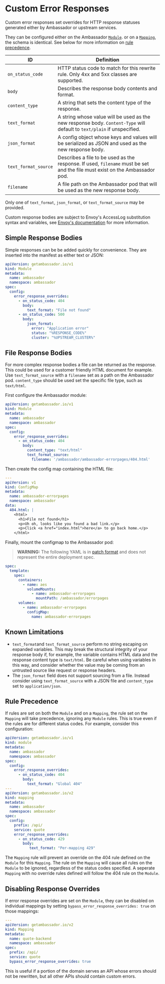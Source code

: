 # Custom Error Responses

Custom error responses set overrides for HTTP response statuses generated either
by Ambassador or upstream services. 

They can be configured either on the Ambassador
[`Module`](ambassador).
or on a [`Mapping`](../../using/intro-mappings/), the schema is identical. See
below for more information on [rule precedence](#rule-precedence).

 ID | Definition
--- | ---
`on_status_code` | HTTP status code to match for this rewrite rule. Only 4xx and 5xx classes are supported.
 `body` | Describes the response body contents and format.
 `content_type`| A string that sets the content type of the response.
 `text_format`| A string whose value will be used as the new response body. `Content-Type` will default to `text/plain` if unspecified.
 `json_format`| A config object whose keys and values will be serialized as JSON and used as the new response body.
 `text_format_source` | Describes a file to be used as the response. If used, `filename` must be set and the file must exist on the Ambassador pod.
 `filename`| A file path on the Ambassador pod that will be used as the new response body.

Only one of `text_format`, `json_format`, or `text_format_source` may be provided.

Custom response bodies are subject to Envoy's AccessLog substitution syntax
and variables, see [Envoy's documentation](https://www.envoyproxy.io/docs/envoy/latest/configuration/observability/access_log/usage#config-access-log-format-strings) for more information.

## Simple Response Bodies

Simple responses can be be added quickly for convenience. They are inserted into
the manifest as either text or JSON:

```yaml
apiVersion: getambassador.io/v1
kind: Module
metadata:
  name: ambassador
  namespace: ambassador
spec:
  config:
    error_response_overrides:
      - on_status_code: 404
        body:
          text_format: "File not found"
      - on_status_code: 500
        body:
          json_format:
            error: "Application error"
            status: "%RESPONSE_CODE%"
            cluster: "%UPSTREAM_CLUSTER%"
```
## File Response Bodies

For more complex response bodies a file can be returned as the response. 
This could be used for a customer friendly HTML document for example.  Use 
`text_format_source` with a `filename` set as a path on the Ambassador pod. 
`content_type` should be used set the specific file type, such as `text/html`.

First configure the Ambassador module:

```yaml
apiVersion: getambassador.io/v1
kind: Module
metadata:
  name: ambassador
  namespace: ambassador
spec:
  config:
    error_response_overrides:
      - on_status_code: 404
        body:
          content_type: "text/html"
          text_format_source:
            filename: '/ambassador/ambassador-errorpages/404.html'
```

Then create the config map containing the HTML file:

```yaml
---
apiVersion: v1
kind: ConfigMap
metadata:
  name: ambassador-errorpages
  namespace: ambassador
data:
  404.html: |
    <html>
      <h1>File not found</h1>
      <p>Uh oh, looks like you found a bad link.</p>
      <p>Click <a href="index.html">here</a> to go back home.</p>
    </html>
```

Finally, mount the configmap to the Ambassador pod:

> **WARNING:** The following YAML is in [patch format](https://kubernetes.io/docs/tasks/manage-kubernetes-objects/update-api-object-kubectl-patch/) 
and does not represent the entire deployment spec.

```yaml
spec:
  template:
    spec:
      containers:
        - name: aes
          volumeMounts:
            - name: ambassador-errorpages
              mountPath: /ambassador/errorpages
      volumes:
        - name: ambassador-errorpages
          configMap:
            name: ambassador-errorpages
```

## Known Limitations

- `text_format`and `text_format_source` perform no string
escaping on expanded variables. This may break the structural integrity of your
response body if, for example, the variable contains HTML data and the response
content type is `text/html`. Be careful when using variables in this way, and
consider whether the value may be coming from an untrusted source like request
or response headers.
- The `json_format` field does not support sourcing from a file. Instead 
consider using `text_format_source` with a JSON file and `content_type` set to
`application/json`.

## Rule Precedence

If rules are set on both the `Module` and on a `Mapping`, the rule set on 
the `Mapping` will take precedence, ignoring any `Module` rules. This is true 
even if the rules are for different status codes. For example, consider this 
configuration:

```yaml
apiVersion: getambassador.io/v1
kind: module
metadata:
  name: ambassador
  namespace: ambassador
spec:
  config:
    error_response_overrides:
      - on_status_code: 404
        body:
          text_format: "Global 404"
---
apiVersion: getambassador.io/v2
kind: mapping
metadata:
  name: ambassador
  namespace: ambassador
spec:
  config:
    prefix: /api/
    service: quote
    error_response_overrides:
      - on_status_code: 429
        body:
           text_format: "Per-mapping 429"
```
The `Mapping` rule will prevent an override on the 404 rule defined on the
`Module` for this `Mapping`. The rule on the `Mapping` will cause all rules on 
the `Module` to be ignored, regardless of the status codes specified. A seperate
`Mapping` with no override rules defined will follow the 404 rule on the `Module`.

## Disabling Response Overrides

If error response overrides are set on the `Module`, they can be disabled on 
individual mappings by setting 
`bypass_error_response_overrides: true` on those mappings:

```yaml
---
apiVersion: getambassador.io/v2
kind: Mapping
metadata:
  name: quote-backend
  namespace: ambassador
spec:
  prefix: /api/
  service: quote
  bypass_error_response_overrides: true
```

This is useful if a portion of the domain serves an API whose errors should not
be rewritten, but all other APIs should contain custom errors.
